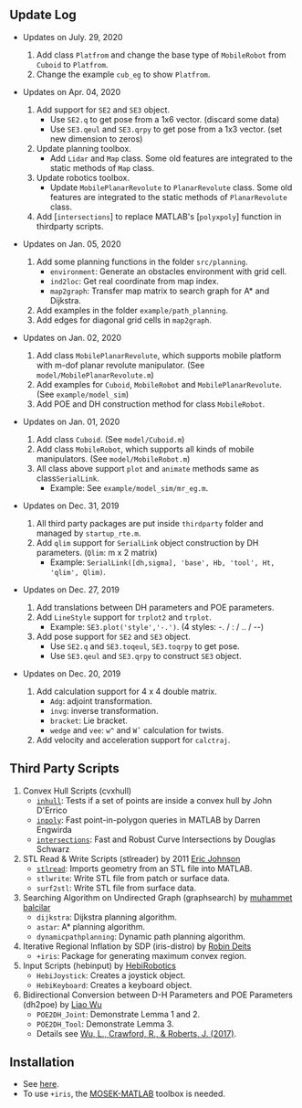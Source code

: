 ## Update Log

- Updates on July. 29, 2020
    
    1. Add class `Platfrom` and change the base type of `MobileRobot`  from `Cuboid` to `Platfrom`.
    2. Change the example `cub_eg` to show `Platfrom`.
- Updates on Apr. 04, 2020
    1. Add support for `SE2` and `SE3` object. 
       - Use `SE2.q` to get pose from a 1x6 vector. (discard some data)
       - Use `SE3.qeul` and `SE3.qrpy` to get pose from a 1x3 vector. (set new dimension to zeros)
    2. Update planning toolbox.
       - Add `Lidar` and `Map` class. Some old features are integrated to the static methods of `Map` class.
    3. Update robotics toolbox.
       - Update `MobilePlanarRevolute` to `PlanarRevolute` class. Some old features are integrated to the static methods of `PlanarRevolute` class.
    4. Add [`intersections`] to replace MATLAB's [`polyxpoly`] function in thirdparty scripts.
- Updates on Jan. 05, 2020
    1. Add some planning functions in the folder `src/planning`.
    	- `environment`: Generate an obstacles environment with grid cell.
        - `ind2loc`: Get real coordinate from map index.
        - `map2graph`: Transfer map matrix to search graph for A* and Dijkstra.
    2. Add examples in the folder `example/path_planning`.
    3. Add edges for diagonal grid cells in `map2graph`. 
- Updates on Jan. 02, 2020
    1. Add class `MobilePlanarRevolute`, which supports mobile platform with m-dof planar revolute manipulator. (See `model/MobilePlanarRevolute.m`)
    2. Add examples for `Cuboid`, `MobileRobot` and `MobilePlanarRevolute`. (See `example/model_sim`)
    3. Add POE and DH construction method for class `MobileRobot`.
- Updates on Jan. 01, 2020
  1. Add class `Cuboid`. (See `model/Cuboid.m`)
    2. Add class `MobileRobot`, which supports all kinds of mobile manipulators. (See `model/MobileRobot.m`) 
    3. All class above support `plot` and `animate` methods same as class`SerialLink`. 	
       - Example: See `example/model_sim/mr_eg.m`.
- Updates on Dec. 31, 2019
  1. All third party packages are put inside `thirdparty` folder and managed by `startup_rte.m`.
    2. Add `qlim` support for `SerialLink` object construction by DH parameters. (`Qlim`: m x 2 matrix)
       - Example: `SerialLink([dh,sigma], 'base', Hb, 'tool', Ht, 'qlim', Qlim)`.
- Updates on Dec. 27, 2019
    1. Add translations between DH parameters and POE parameters.
    2. Add `LineStyle` support for `trplot2` and `trplot`. 
       -  Example:  `SE3.plot('style','-.')`. (4 styles: -. / : / .. / --)
    3. Add pose support for `SE2` and `SE3` object. 
       - Use `SE2.q` and `SE3.toqeul`, `SE3.toqrpy` to get pose.
       - Use `SE3.qeul` and `SE3.qrpy` to construct `SE3` object.
- Updates on Dec. 20, 2019
    1. Add calculation support for  4 x 4 double matrix.
       - `Adg`: adjoint transformation.
       - `invg`:  inverse transformation.
       - `bracket`: Lie bracket.
       - `wedge` and `vee`: `w^` and `Wˇ` calculation for twists.
    2. Add velocity and acceleration support for `calctraj`.


## Third Party Scripts

1. Convex Hull Scripts (cvxhull)
	- [`inhull`](https://nl.mathworks.com/matlabcentral/fileexchange/10226-inhull ): Tests if a set of points are inside a convex hull by John D'Errico 
	- [`inpoly`](https://github.com/dengwirda/inpoly ): Fast point-in-polygon queries in MATLAB by Darren Engwirda 
    - [`intersections`](https://www.mathworks.com/matlabcentral/fileexchange/11837-fast-and-robust-curve-intersections): Fast and Robust Curve Intersections by Douglas Schwarz
2. STL Read & Write Scripts (stlreader) by 2011 [Eric Johnson](https://nl.mathworks.com/matlabcentral/profile/authors/2990507-eric-johnson)
	- [`stlread`](https://nl.mathworks.com/matlabcentral/fileexchange/22409-stl-file-reader): Imports geometry from an STL file into MATLAB.
	- `stlwrite`: Write STL file from patch or surface data.
	- `surf2stl`: Write STL file from surface data.
3. Searching Algorithm on Undirected Graph (graphsearch)  by [muhammet balcilar](https://nl.mathworks.com/matlabcentral/profile/authors/7269297-muhammet-balcilar)
    - `dijkstra`: Dijkstra planning algorithm.
    - `astar`: A* planning algorithm.
	- `dynamicpathplanning`: Dynamic path planning algorithm.
4. Iterative Regional Inflation by SDP (iris-distro) by [Robin Deits](https://github.com/rdeits)
    - `+iris`: Package for generating maximum convex region.
5. Input Scripts (hebinput) by [HebiRobotics](https://github.com/HebiRobotics/MatlabInput)
	- `HebiJoystick`: Creates a joystick object. 
	- `HebiKeyboard`: Creates a keyboard object.
6. Bidirectional Conversion between D-H Parameters and POE Parameters (dh2poe) by [Liao Wu](https://www.researchgate.net/profile/Liao_Wu4)
	- `POE2DH_Joint`: Demonstrate Lemma 1 and 2.
	- `POE2DH_Tool`: Demonstrate Lemma 3.
	- Details see [Wu, L., Crawford, R., & Roberts, J. (2017)](https://ieeexplore.ieee.org/document/7968294/).


## Installation

- See [here](https://github.com/star2dust/Robotics-Toolbox).
- To use `+iris`, the [MOSEK-MATLAB](https://github.com/star2dust/MOSEK-MATLAB) toolbox is needed.
